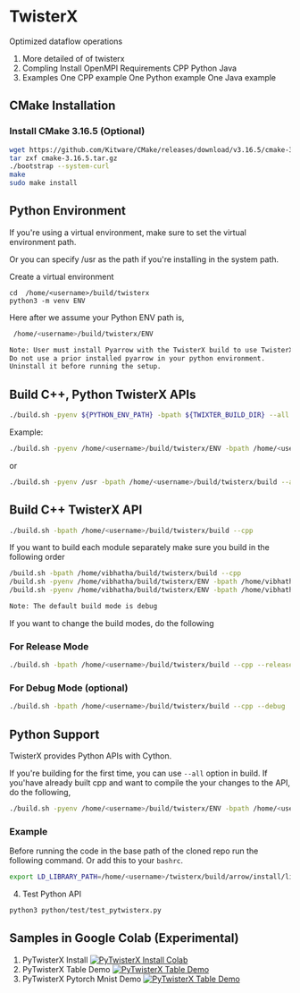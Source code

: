 # TwisterX
Optimized dataflow operations

1. More detailed of of twisterx
2. Compling
   Install OpenMPI
   Requirements
   CPP
   Python
   Java
3. Examples
   One CPP example
   One Python example
   One Java example


## CMake Installation

### Install CMake 3.16.5 (Optional)

```bash
wget https://github.com/Kitware/CMake/releases/download/v3.16.5/cmake-3.16.5.tar.gz
tar zxf cmake-3.16.5.tar.gz
./bootstrap --system-curl
make 
sudo make install
```

## Python Environment

If you're using a virtual environment, make sure to set the virtual environment path. 

Or you can specify /usr as the path if you're installing in the system path. 

Create a virtual environment

```
cd  /home/<username>/build/twisterx
python3 -m venv ENV
```

Here after we assume your Python ENV path is,

```bash
 /home/<username>/build/twisterx/ENV
```

```txt
Note: User must install Pyarrow with the TwisterX build to use TwisterX APIs.
Do not use a prior installed pyarrow in your python environment. 
Uninstall it before running the setup.
```

## Build C++, Python TwisterX APIs

```bash
./build.sh -pyenv ${PYTHON_ENV_PATH} -bpath ${TWIXTER_BUILD_DIR} --all
```

Example:

```bash
./build.sh -pyenv /home/<username>/build/twisterx/ENV -bpath /home/<username>/build/twisterx/build --all
```

or 

```bash
./build.sh -pyenv /usr -bpath /home/<username>/build/twisterx/build --all
```

## Build C++ TwisterX API

```bash
./build.sh -bpath /home/<username>/build/twisterx/build --cpp
```

If you want to build each module separately make sure you build in the following order

```bash
/build.sh -bpath /home/vibhatha/build/twisterx/build --cpp
/build.sh -pyenv /home/vibhatha/build/twisterx/ENV -bpath /home/vibhatha/build/twisterx/build --pyarrow
/build.sh -pyenv /home/vibhatha/build/twisterx/ENV -bpath /home/vibhatha/build/twisterx/build --python
```

```txt
Note: The default build mode is debug
```

If you want to change the build modes, do the following

### For Release Mode

```bash
./build.sh -bpath /home/<username>/build/twisterx/build --cpp --release
```

### For Debug Mode (optional)

```bash
./build.sh -bpath /home/<username>/build/twisterx/build --cpp --debug
```   

## Python Support

TwisterX provides Python APIs with Cython. 

If you're building for the first time, you can use `--all` option in build. 
If you'have already built cpp and want to compile the your changes to the API,
do the following,

```bash
./build.sh -pyenv /home/<username>/build/twisterx/ENV -bpath /home/<username>/build/twisterx/build --python
```

### Example 

Before running the code in the base path of the cloned repo
run the following command. Or add this to your `bashrc`. 

```bash
export LD_LIBRARY_PATH=/home/<username>/twisterx/build/arrow/install/lib:/home/<username>/twisterx/build/lib:$LD_LIBRARY_PATH
```

4. Test Python API


```bash
python3 python/test/test_pytwisterx.py
```

## Samples in Google Colab (Experimental)

1. PyTwisterX Install [![PyTwisterX Install Colab](https://colab.research.google.com/assets/colab-badge.svg)](https://colab.research.google.com/gist/vibhatha/345a4992fea18dbf27b4b61b14313b24/twisterx-install.ipynb)
2. PyTwisterX Table Demo [![PyTwisterX Table Demo](https://colab.research.google.com/assets/colab-badge.svg)](https://colab.research.google.com/gist/vibhatha/52f0fd336be1bd9436f5050873e4aa54/pytwisterx-table-demo.ipynb)
3. PyTwisterX Pytorch Mnist Demo [![PyTwisterX Table Demo](https://colab.research.google.com/assets/colab-badge.svg)](https://colab.research.google.com/gist/vibhatha/0e50ae349e2811c597184033a9052080/pytwisterx-pytorch-demo.ipynb)

